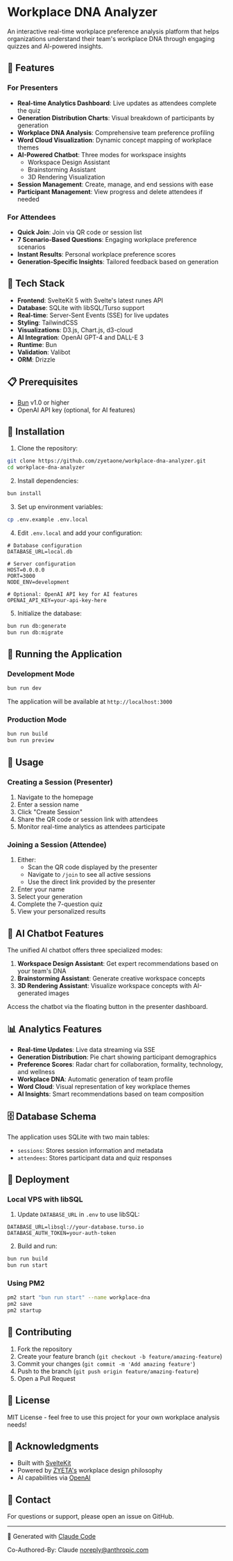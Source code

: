 # Workplace DNA Analyzer

An interactive real-time workplace preference analysis platform that helps organizations understand their team's workplace DNA through engaging quizzes and AI-powered insights.

## 🌟 Features

### For Presenters
- **Real-time Analytics Dashboard**: Live updates as attendees complete the quiz
- **Generation Distribution Charts**: Visual breakdown of participants by generation
- **Workplace DNA Analysis**: Comprehensive team preference profiling
- **Word Cloud Visualization**: Dynamic concept mapping of workplace themes
- **AI-Powered Chatbot**: Three modes for workspace insights
  - Workspace Design Assistant
  - Brainstorming Assistant
  - 3D Rendering Visualization
- **Session Management**: Create, manage, and end sessions with ease
- **Participant Management**: View progress and delete attendees if needed

### For Attendees
- **Quick Join**: Join via QR code or session list
- **7 Scenario-Based Questions**: Engaging workplace preference scenarios
- **Instant Results**: Personal workplace preference scores
- **Generation-Specific Insights**: Tailored feedback based on generation

## 🚀 Tech Stack

- **Frontend**: SvelteKit 5 with Svelte's latest runes API
- **Database**: SQLite with libSQL/Turso support
- **Real-time**: Server-Sent Events (SSE) for live updates
- **Styling**: TailwindCSS
- **Visualizations**: D3.js, Chart.js, d3-cloud
- **AI Integration**: OpenAI GPT-4 and DALL-E 3
- **Runtime**: Bun
- **Validation**: Valibot
- **ORM**: Drizzle

## 📋 Prerequisites

- [Bun](https://bun.sh) v1.0 or higher
- OpenAI API key (optional, for AI features)

## 🔧 Installation

1. Clone the repository:
```bash
git clone https://github.com/zyetaone/workplace-dna-analyzer.git
cd workplace-dna-analyzer
```

2. Install dependencies:
```bash
bun install
```

3. Set up environment variables:
```bash
cp .env.example .env.local
```

4. Edit `.env.local` and add your configuration:
```env
# Database configuration
DATABASE_URL=local.db

# Server configuration
HOST=0.0.0.0
PORT=3000
NODE_ENV=development

# Optional: OpenAI API key for AI features
OPENAI_API_KEY=your-api-key-here
```

5. Initialize the database:
```bash
bun run db:generate
bun run db:migrate
```

## 🏃 Running the Application

### Development Mode
```bash
bun run dev
```

The application will be available at `http://localhost:3000`

### Production Mode
```bash
bun run build
bun run preview
```

## 📱 Usage

### Creating a Session (Presenter)

1. Navigate to the homepage
2. Enter a session name
3. Click "Create Session"
4. Share the QR code or session link with attendees
5. Monitor real-time analytics as attendees participate

### Joining a Session (Attendee)

1. Either:
   - Scan the QR code displayed by the presenter
   - Navigate to `/join` to see all active sessions
   - Use the direct link provided by the presenter
2. Enter your name
3. Select your generation
4. Complete the 7-question quiz
5. View your personalized results

## 🎨 AI Chatbot Features

The unified AI chatbot offers three specialized modes:

1. **Workspace Design Assistant**: Get expert recommendations based on your team's DNA
2. **Brainstorming Assistant**: Generate creative workspace concepts
3. **3D Rendering Assistant**: Visualize workspace concepts with AI-generated images

Access the chatbot via the floating button in the presenter dashboard.

## 📊 Analytics Features

- **Real-time Updates**: Live data streaming via SSE
- **Generation Distribution**: Pie chart showing participant demographics
- **Preference Scores**: Radar chart for collaboration, formality, technology, and wellness
- **Workplace DNA**: Automatic generation of team profile
- **Word Cloud**: Visual representation of key workplace themes
- **AI Insights**: Smart recommendations based on team composition

## 🗄️ Database Schema

The application uses SQLite with two main tables:
- `sessions`: Stores session information and metadata
- `attendees`: Stores participant data and quiz responses

## 🚢 Deployment

### Local VPS with libSQL

1. Update `DATABASE_URL` in `.env` to use libSQL:
```env
DATABASE_URL=libsql://your-database.turso.io
DATABASE_AUTH_TOKEN=your-auth-token
```

2. Build and run:
```bash
bun run build
bun run start
```

### Using PM2

```bash
pm2 start "bun run start" --name workplace-dna
pm2 save
pm2 startup
```

## 🤝 Contributing

1. Fork the repository
2. Create your feature branch (`git checkout -b feature/amazing-feature`)
3. Commit your changes (`git commit -m 'Add amazing feature'`)
4. Push to the branch (`git push origin feature/amazing-feature`)
5. Open a Pull Request

## 📝 License

MIT License - feel free to use this project for your own workplace analysis needs!

## 🙏 Acknowledgments

- Built with [SvelteKit](https://kit.svelte.dev)
- Powered by [ZYETA's](https://zyeta.com) workplace design philosophy
- AI capabilities via [OpenAI](https://openai.com)

## 📧 Contact

For questions or support, please open an issue on GitHub.

---

🤖 Generated with [Claude Code](https://claude.ai/code)

Co-Authored-By: Claude <noreply@anthropic.com>
